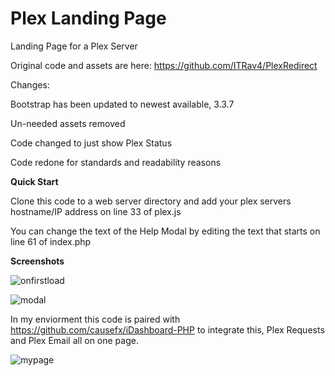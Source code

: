 # Plex Landing Page
Landing Page for a Plex Server

Original code and assets are here: https://github.com/ITRav4/PlexRedirect 

Changes:

Bootstrap has been updated to newest available, 3.3.7

Un-needed assets removed

Code changed to just show Plex Status

Code redone for standards and readability reasons

**Quick Start**

Clone this code to a web server directory and add your plex servers hostname/IP address on line 33 of plex.js

You can change the text of the Help Modal by editing the text that starts on line 61 of index.php

**Screenshots**

![onfirstload](https://i.imgur.com/o5GWPCe.png)

![modal](https://i.imgur.com/mABm2Oi.png)


In my enviorment this code is paired with https://github.com/causefx/iDashboard-PHP to integrate this, Plex Requests and Plex Email all on one page. 

![mypage](https://i.imgur.com/ZgmQT9g.png)